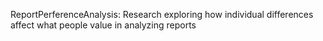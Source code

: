 ReportPerferenceAnalysis:
Research exploring how individual differences affect what people value in analyzing reports
